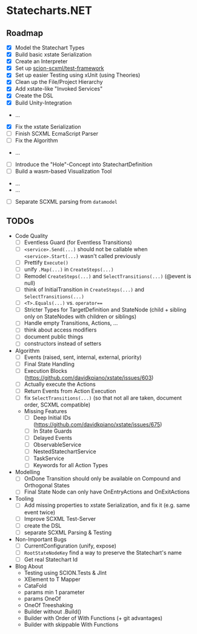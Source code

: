 ﻿# Statecharts.NET

## Roadmap
- [x] Model the Statechart Types
- [x] Build basic xstate Serialization
- [x] Create an Interpreter
- [x] Set up [scion-scxml/test-framework](https://gitlab.com/scion-scxml/test-framework)
- [x] Set up easier Testing using xUnit (using Theories)
- [x] Clean up the File/Project Hierarchy
- [x] Add xstate-like "Invoked Services"
- [x] Create the DSL
- [x] Build Unity-Integration
- ...
- [x] Fix the xstate Serialization
- [ ] Finish SCXML EcmaScript Parser
- [ ] Fix the Algorithm
- ...
- [ ] Introduce the "Hole"-Concept into StatechartDefinition
- [ ] Build a wasm-based Visualization Tool
- ...
- ...
- [ ] Separate SCXML parsing from `datamodel`

## TODOs

- Code Quality
	- [ ] Eventless Guard (for Eventless Transitions)
	- [ ] `<service>.Send(...)` should not be callable when `<service>.Start(...)` wasn't called previously
	- [ ] Prettify `Execute()`
	- [ ] unify `.Map(...)` in `CreateSteps(...)`
	- [ ] Remodel `CreateSteps(...)` and `SelectTransitions(...)` (@event is null)
	- [ ] think of InitialTransition in `CreateSteps(...)` and `SelectTransitions(...)`
	- [ ] `<T>.Equals(...)` vs. `operator==`
	- [ ] Stricter Types for TargetDefinition and StateNode (child + sibling only on StateNodes with children or siblings)
	- [ ] Handle empty Transitions, Actions, ...
	- [ ] think about access modifiers
	- [ ] document public things
	- [ ] constructors instead of setters

- Algorithm
	- [ ] Events (raised, sent, internal, external, priority)
	- [ ] Final State Handling
	- [ ] Execution Blocks (https://github.com/davidkpiano/xstate/issues/603)
	- [ ] Actually execute the Actions
	- [ ] Return Events from Action Execution
	- [ ] fix `SelectTransitions(...)` (so that not all are taken, document order, SCXML compatible)
	- Missing Features
		- [ ] Deep Initial IDs (https://github.com/davidkpiano/xstate/issues/675)
		- [ ] In State Guards
		- [ ] Delayed Events
		- [ ] ObservableService
		- [ ] NestedStatechartService
		- [ ] TaskService<T>
		- [ ] Keywords for all Action Types

- Modelling
	- [ ] OnDone Transition should only be available on Compound and Orthogonal States
	- [ ] Final State Node can only have OnEntryActions and OnExitActions

- Tooling
	- [ ] Add missing properties to xstate Serialization, and fix it (e.g. same event twice)
	- [ ] Improve SCXML Test-Server
	- [ ] create the DSL
	- [ ] separate SCXML Parsing & Testing

- Non-Important Bugs
	- [ ] CurrentConfiguration (unify, expose)
	- [ ] `RootStateNodeKey` find a way to preserve the Statechart's name
	- [ ] Get real Statechart Id

- Blog About
	- Testing using SCION.Tests & JInt
	- XElement to T Mapper
	- CataFold
	- params min 1 parameter
	- params OneOf
	- OneOf Treeshaking
	- Builder without .Build()
	- Builder with Order of With Functions (+ git advantages)
	- Builder with skippable With Functions